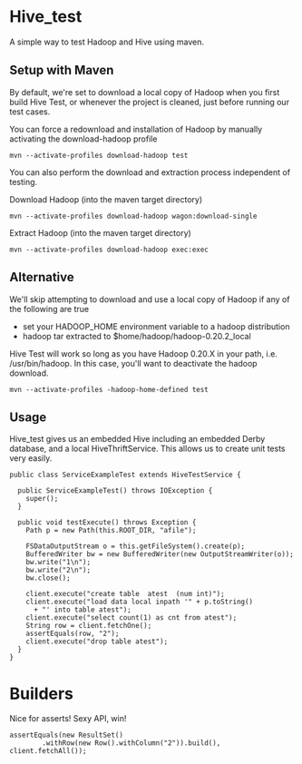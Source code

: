 Hive_test
=============

A simple way to test Hadoop and Hive using maven.

Setup with Maven
-----

By default, we're set to download a local copy of Hadoop when you first build Hive Test, or whenever the project is cleaned, just before running our test cases.

You can force a redownload and installation of Hadoop by manually activating the download-hadoop profile

    mvn --activate-profiles download-hadoop test

You can also perform the download and extraction process independent of testing.

Download Hadoop (into the maven target directory)

    mvn --activate-profiles download-hadoop wagon:download-single

Extract Hadoop  (into the maven target directory)

    mvn --activate-profiles download-hadoop exec:exec

Alternative
-----

We'll skip attempting to download and use a local copy of Hadoop if any of the following are true

* set your HADOOP_HOME environment variable to a hadoop distribution
* hadoop tar extracted to  $home/hadoop/hadoop-0.20.2_local

Hive Test will work so long as you have Hadoop 0.20.X in your path, i.e. /usr/bin/hadoop. In this case, you'll want to deactivate the hadoop download.

    mvn --activate-profiles -hadoop-home-defined test

Usage
-----

Hive_test gives us an embedded Hive including an embedded Derby database, 
and a local HiveThriftService. This allows us to create unit tests very easily.

    public class ServiceExampleTest extends HiveTestService {

      public ServiceExampleTest() throws IOException {
        super();
      }

      public void testExecute() throws Exception {
        Path p = new Path(this.ROOT_DIR, "afile");

        FSDataOutputStream o = this.getFileSystem().create(p);
        BufferedWriter bw = new BufferedWriter(new OutputStreamWriter(o));
        bw.write("1\n");
        bw.write("2\n");
        bw.close();

        client.execute("create table  atest  (num int)");
        client.execute("load data local inpath '" + p.toString() 
          + "' into table atest");
        client.execute("select count(1) as cnt from atest");
        String row = client.fetchOne();
        assertEquals(row, "2");
        client.execute("drop table atest");
      }
    }

Builders
======

Nice for asserts! Sexy API, win!

    assertEquals(new ResultSet()
            .withRow(new Row().withColumn("2")).build(), client.fetchAll());
